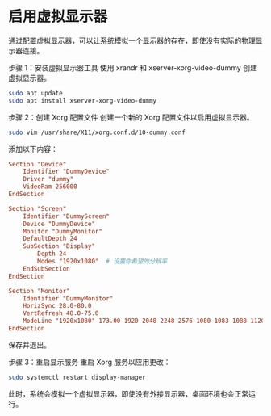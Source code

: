 
# 启用虚拟显示器
通过配置虚拟显示器，可以让系统模拟一个显示器的存在，即使没有实际的物理显示器连接。

步骤 1：安装虚拟显示器工具
使用 xrandr 和 xserver-xorg-video-dummy 创建虚拟显示器。

```bash
sudo apt update
sudo apt install xserver-xorg-video-dummy
```

步骤 2：创建 Xorg 配置文件
创建一个新的 Xorg 配置文件以启用虚拟显示器。

```bash
sudo vim /usr/share/X11/xorg.conf.d/10-dummy.conf
```

添加以下内容：

```conf
Section "Device"
    Identifier "DummyDevice"
    Driver "dummy"
    VideoRam 256000
EndSection

Section "Screen"
    Identifier "DummyScreen"
    Device "DummyDevice"
    Monitor "DummyMonitor"
    DefaultDepth 24
    SubSection "Display"
        Depth 24
        Modes "1920x1080"  # 设置你希望的分辨率
    EndSubSection
EndSection

Section "Monitor"
    Identifier "DummyMonitor"
    HorizSync 28.0-80.0
    VertRefresh 48.0-75.0
    ModeLine "1920x1080" 173.00 1920 2048 2248 2576 1080 1083 1088 1120 -hsync +vsync
EndSection
```

保存并退出。

步骤 3：重启显示服务
重启 Xorg 服务以应用更改：

```bash
sudo systemctl restart display-manager
```
此时，系统会模拟一个虚拟显示器，即使没有外接显示器，桌面环境也会正常运行。
